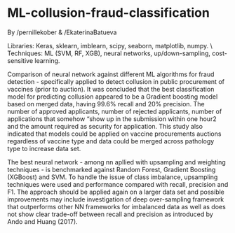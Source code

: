 # ML-collusion-fraud-classification
By /pernillekober & /EkaterinaBatueva

Libraries: Keras, sklearn, imblearn, scipy, seaborn, matplotlib, numpy. \\
Techniques: ML (SVM, RF, XGB), neural networks, up/down-sampling, cost-sensitive learning.

Comparison of neural network against different ML algorithms for fraud detection - specifically applied to detect collusion in public procurement of vaccines (prior to auction). It was concluded that the best classification model for predicting collusion appeared to be a Gradient boosting model based on merged data, having 99.6% recall and 20% precision. The number of approved applicants, number of rejected applicants, number of applications that somehow “show up in the submission within one hour2 and the amount required as security for application. This study also indicated that models could be applied on vaccine procurements auctions regardless of vaccine type and data could be merged across pathology type to increase data set. 

The best neural network - among nn apllied with upsampling and weighting techniques - is benchmarked against Random Forest, Gradient Boosting (XGBoost) and SVM. To handle the issue of class imbalance, upsampling techniques were used and performance compared with recall, precision and F1. The approach should be applied again on a larger data set and possible improvements may include investigation of deep over-sampling framework that outperforms other NN frameworks for imbalanced data as well as does not show clear trade-off between recall and precision as introduced by Ando and Huang (2017).
